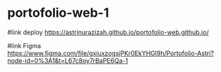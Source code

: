 # portofolio-web-1

#link deploy 
https://astrinurazizah.github.io/portofolio-web.github.io/

#link Figma 
https://www.figma.com/file/gxiuxzogsjPKr0EkYHGl9h/Portofolio-Astri?node-id=0%3A1&t=L67c8oy7rBaPE6Qa-1
